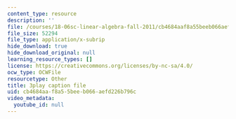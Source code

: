 ```yaml
---
content_type: resource
description: ''
file: /courses/18-06sc-linear-algebra-fall-2011/cb4684aaf8a55beeb066aefd226b796c_M0Sa8fLOajA.vtt
file_size: 52294
file_type: application/x-subrip
hide_download: true
hide_download_original: null
learning_resource_types: []
license: https://creativecommons.org/licenses/by-nc-sa/4.0/
ocw_type: OCWFile
resourcetype: Other
title: 3play caption file
uid: cb4684aa-f8a5-5bee-b066-aefd226b796c
video_metadata:
  youtube_id: null
---
```

